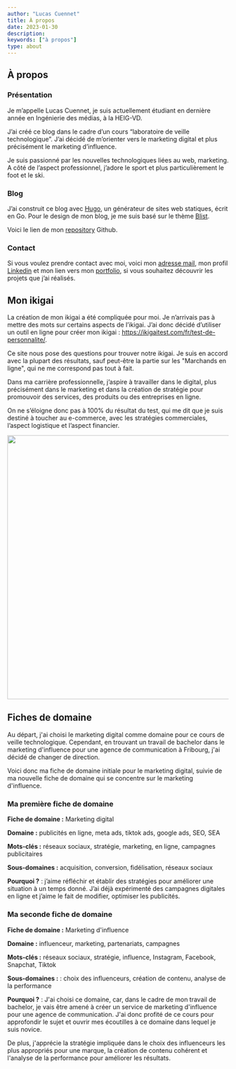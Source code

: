 ```yaml
---
author: "Lucas Cuennet"
title: À propos
date: 2023-01-30
description:
keywords: ["à propos"]
type: about
---
```


## **À propos**

### **Présentation**

Je m’appelle Lucas Cuennet, je suis actuellement étudiant en dernière année en Ingénierie des médias, à la HEIG-VD.

J’ai créé ce blog dans le cadre d’un cours “laboratoire de veille technologique”. J’ai décidé de m’orienter vers le marketing digital et plus précisément le marketing d’influence.

Je suis passionné par les nouvelles technologiques liées au web, marketing. A côté de l’aspect professionnel, j’adore le sport et plus particulièrement le foot et le ski.

### **Blog**

J’ai construit ce blog avec [Hugo](https://gohugo.io/), un générateur de sites web statiques, écrit en Go. Pour le design de mon blog, je me suis basé sur le thème [Blist](https://themes.gohugo.io/themes/blist-hugo-theme/).

Voici le lien de mon [repository](https://github.com/Lucas1564/labveilletech) Github.

### **Contact**

Si vous voulez prendre contact avec moi, voici mon [adresse mail](mailto:lucascuennet@gmail.com), mon profil [Linkedin](https://www.linkedin.com/in/lucas-cuennet-94a3b51b0/) et mon lien vers mon [portfolio](https://lucascuennet.ch), si vous souhaitez découvrir les projets que j’ai réalisés.

## **Mon ikigai**

La création de mon ikigai a été compliquée pour moi. Je n’arrivais pas à mettre des mots sur certains aspects de l’ikigai. J’ai donc décidé d’utiliser un outil en ligne pour créer mon ikigai : https://ikigaitest.com/fr/test-de-personnalite/.

Ce site nous pose des questions pour trouver notre ikigai. Je suis en accord avec la plupart des résultats, sauf peut-être la partie sur les "Marchands en ligne", qui ne me correspond pas tout à fait.

Dans ma carrière professionnelle, j’aspire à travailler dans le digital, plus précisément dans le marketing et dans la création de stratégie pour promouvoir des services, des produits ou des entreprises en ligne.

On ne s’éloigne donc pas à 100% du résultat du test, qui me dit que je suis destiné à toucher au e-commerce, avec les stratégies commerciales, l’aspect logistique et l’aspect financier.

<img src="/labveilletech/IKIGAI.png" style="height:600px"/><br>

## **Fiches de domaine**

Au départ, j'ai choisi le marketing digital comme domaine pour ce cours de veille technologique. Cependant, en trouvant un travail de bachelor dans le marketing d'influence pour une agence de communication à Fribourg, j'ai décidé de changer de direction.

Voici donc ma fiche de domaine initiale pour le marketing digital, suivie de ma nouvelle fiche de domaine qui se concentre sur le marketing d'influence.

### **Ma première fiche de domaine**

**Fiche de domaine :** Marketing digital

**Domaine :** publicités en ligne, meta ads, tiktok ads, google ads, SEO, SEA

**Mots-clés :** réseaux sociaux, stratégie, marketing, en ligne, campagnes publicitaires

**Sous-domaines :** acquisition, conversion, fidélisation, réseaux sociaux

**Pourquoi ?** : j’aime réfléchir et établir des stratégies pour améliorer une situation à un temps donné. J’ai déjà expérimenté des campagnes digitales en ligne et j’aime le fait de modifier, optimiser les publicités.

### **Ma seconde fiche de domaine**

**Fiche de domaine :** Marketing d'influence

**Domaine :** influenceur, marketing, partenariats, campagnes

**Mots-clés :** réseaux sociaux, stratégie, influence, Instagram, Facebook, Snapchat, Tiktok

**Sous-domaines :** : choix des influenceurs, création de contenu, analyse de la performance

**Pourquoi ?** : J'ai choisi ce domaine, car, dans le cadre de mon travail de bachelor, je vais être amené à créer un service de marketing d'influence pour une agence de communication. J'ai donc profité de ce cours pour approfondir le sujet et ouvrir mes écoutilles à ce domaine dans lequel je suis novice.

De plus, j'apprécie la stratégie impliquée dans le choix des influenceurs les plus appropriés pour une marque, la création de contenu cohérent et l'analyse de la performance pour améliorer les résultats.
